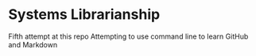 # Systems Librarianship


Fifth attempt at this repo
Attempting to use command line to learn
GitHub and Markdown
